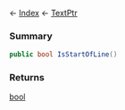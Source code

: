 ← [Index](Api-Index) ← [TextPtr](VRage.Game.ModAPI.Ingame.Utilities.TextPtr)

### Summary

```csharp
public bool IsStartOfLine()
```

### Returns

[bool](System.Boolean)

